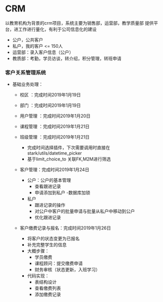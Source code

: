 # CRM
以教育机构为背景的crm项目，系统主要为销售部，运营部，教学质量部 提供平台，进工作进行量化，有利于公司信息化的建设
- 公户，公共客户
- 私户，我的客户 <= 150人
- 运营部：录入客户信息（公户）
- 教质部：考勤，学员访谈，转介绍，积分管理，转班申请
### 客户关系管理系统
- 基础业务处理：
    - 校区  ：完成时间2019年1月19日
    - 部门  ：完成时间2019年1月19日
    - 用户管理 ：完成时间2019年1月20日
    - 课程管理 ：完成时间2019年1月21日
    - 班级管理 ：完成时间2019年1月21日
        - 完成时间选择插件，下次需要调用时直接在stark/utils/datetime_picker
        - 基于limit_choice_to 关联FK,M2M进行筛选
    - 客户管理：完成时间2019年1月24日
        - 公户：公户的基本管理
            - 查看跟进记录
            - 申请添加到私户 -数据库加锁
        - 私户
            - 跟进记录的操作
            - 对公户中客户的批量申请与批量从私户中移动到公户
            - 优化跟进记录
            
    - 客户缴费记录与报名：完成时间2019年1月26日
        - 将客户的状态变更为已报名
        - 补充完整学生的信息
        - 大概步骤：
            - 学员缴费
            - 课程顾问：提交缴费申请
            - 财务审核（状态更新，入班学习）
        - 代码实现：
            - 表结构设计
            - 查看缴费列表
            - 添加缴费记录
